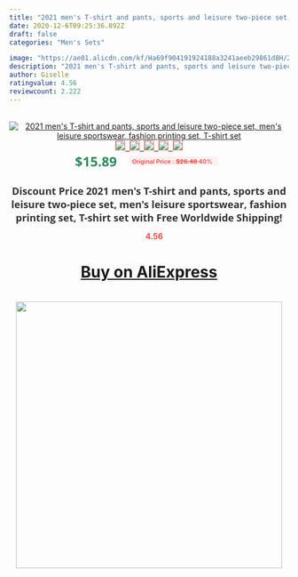 ```yaml
---
title: "2021 men's T-shirt and pants, sports and leisure two-piece set, men's leisure sportswear, fashion printing set, T-shirt set"
date: 2020-12-6T09:25:36.892Z
draft: false
categories: "Men's Sets"

image: "https://ae01.alicdn.com/kf/Ha69f904191924188a3241aeeb29861d8H/2021-men-s-T-shirt-and-pants-sports-and-leisure-two-piece-set-men-s-leisure.jpg"
description: "2021 men's T-shirt and pants, sports and leisure two-piece set, men's leisure sportswear, fashion printing set, T-shirt set"
author: Giselle
ratingvalue: 4.56
reviewcount: 2.222
---
```

<br>
<div style="text-align: center;">
<a href="https://s.click.aliexpress.com/e/_A5PrXR" target="_blank" rel="nofollow noopener noreferrer"><img alt="2021 men's T-shirt and pants, sports and leisure two-piece set, men's leisure sportswear, fashion printing set, T-shirt set" class="magnifier-image" src="https://ae01.alicdn.com/kf/Ha69f904191924188a3241aeeb29861d8H/2021-men-s-T-shirt-and-pants-sports-and-leisure-two-piece-set-men-s-leisure.jpg_640x640.jpg">
<br>
<img style="border:1px solid salmon" src="https://ae01.alicdn.com/kf/Ha69f904191924188a3241aeeb29861d8H/2021-men-s-T-shirt-and-pants-sports-and-leisure-two-piece-set-men-s-leisure.jpg_120x120.jpg">&nbsp;&nbsp;<img style="border:1px solid salmon" src="https://ae01.alicdn.com/kf/Ha656d1e41cba453b85fdcbcd8c889f65V/2021-men-s-T-shirt-and-pants-sports-and-leisure-two-piece-set-men-s-leisure.jpg_120x120.jpg">&nbsp;&nbsp;<img style="border:1px solid salmon" src="https://ae01.alicdn.com/kf/H1765b564679f4d3ba5d8cb946550edeau/2021-men-s-T-shirt-and-pants-sports-and-leisure-two-piece-set-men-s-leisure.jpg_120x120.jpg">&nbsp;&nbsp;<img style="border:1px solid salmon" src="https://ae01.alicdn.com/kf/H40bcee0662d14876adde1992efe3bb5cz/2021-men-s-T-shirt-and-pants-sports-and-leisure-two-piece-set-men-s-leisure.jpg_120x120.jpg">&nbsp;&nbsp;<img style="border:1px solid salmon" src="https://ae01.alicdn.com/kf/Hd549581a2afe49fdba7b313d908ab661R/2021-men-s-T-shirt-and-pants-sports-and-leisure-two-piece-set-men-s-leisure.jpg_120x120.jpg"></a></div><br0>
<div style="text-align: center;"><span style="background-color: white; border: 0px; box-sizing: border-box; color: seagreen; display: inline-block; font-family: &quot;open sans&quot; , &quot;arial&quot; , &quot;helvetica&quot; , sans-serif , &quot;heiti&quot;; font-size: 24px; font-stretch: inherit; font-weight: 700; line-height: inherit; margin: 0px 10px 0px 0px; padding: 0px; vertical-align: middle;">$15.89 </span>
<span style="background: rgb(255 , 241 , 241); border-radius: 3px; border: 0px; box-sizing: border-box; color: #ff4747; display: inline-block; font-family: inherit; font-size: 12px; font-stretch: inherit; font-style: inherit; font-variant: inherit; font-weight: 600; line-height: inherit; margin: 0px; padding: 2px 5px; transform: scale(0.9); vertical-align: middle;">Original Price : <b style="text-decoration: line-through;">$26.48 </b> 40%&nbsp;&nbsp;</span></div>
<h1 style="color: #333333; display: inline-block; font-family: &quot;open sans&quot; , &quot;arial&quot; , &quot;helvetica&quot; , sans-serif , &quot;heiti&quot;; font-size: 18px; font-stretch: inherit; font-weight: 700; text-align: center;">Discount Price 2021 men's T-shirt and pants, sports and leisure two-piece set, men's leisure sportswear, fashion printing set, T-shirt set with Free Worldwide Shipping!</h1>
<div style="color: #ff4747; text-align: center;">
<img src="https://4.bp.blogspot.com/-M0ZcTcb-5uY/XleCXlxnR4I/AAAAAAAAAEc/OrjgMkXV1oMQFaCRZj5HQwOCBcu3w1FegCPcBGAYYCw/s1600/star.png" style="height: 15px;">&nbsp;<b>4.56</b></div>
<div class="button_cont" align="center"><a class="buynow_a" href="https://s.click.aliexpress.com/e/_A5PrXR" target="_blank" rel="nofollow noopener noreferrer"><H1>Buy on AliExpress</H1></a></div><br>
<div class="separator" style="clear: both; text-align: center;">
<img src="https://lh3.googleusercontent.com/-pTy5HemUv9M/XlePHvY0dAI/AAAAAAAAAE4/0nX5iRUoIWY8eMW9Dpxeirr157OZliDIgCLcBGAsYHQ/s1600/badge.gif" width="480">
</div>
